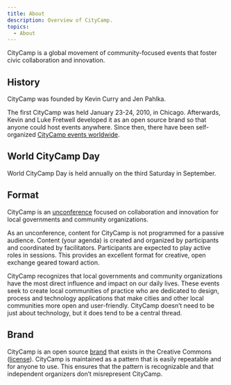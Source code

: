 ```yaml
---
title: About
description: Overview of CityCamp.
topics:
  - About
---
```


CityCamp is a global movement of community-focused events that foster civic collaboration and innovation.

## History

CityCamp was founded by Kevin Curry and Jen Pahlka.

The first CityCamp was held January 23-24, 2010, in Chicago. Afterwards, Kevin and Luke Fretwell developed it as an open source brand so that anyone could host events anywhere. Since then, there have been self-organized [CityCamp events worldwide](/cities).

## World CityCamp Day

World CityCamp Day is held annually on the third Saturday in September.

## Format

CityCamp is an [unconference](http://en.wikipedia.org/wiki/Unconference) focused on collaboration and innovation for local governments and community organizations.

As an unconference, content for CityCamp is not programmed for a passive audience. Content (your agenda) is created and organized by participants and coordinated by facilitators. Participants are expected to play active roles in sessions. This provides an excellent format for creative, open exchange geared toward action.

CityCamp recognizes that local governments and community organizations have the most direct influence and impact on our daily lives. These events seek to create local communities of practice who are dedicated to design, process and technology applications that make cities and other local communities more open and user-friendly. CityCamp doesn’t need to be just about technology, but it does tend to be a central thread.

## Brand

CityCamp is an open source [brand](/brand) that exists in the Creative Commons ([license](https://citycamp.com/license)). CityCamp is maintained as a pattern that is easily repeatable and for anyone to use. This ensures that the pattern is recognizable and that independent organizers don’t misrepresent CityCamp.
